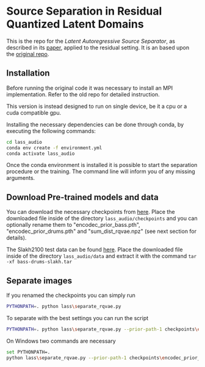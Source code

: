 ﻿# Source Separation in Residual Quantized Latent Domains
This is the repo for the *Latent Autoregressive Source Separator*, as described in its [paper](https://arxiv.org/abs/2301.08562), applied to the residual setting. It is an based upon the [original repo](https://github.com/gladia-research-group/latent-autoregressive-source-separation/tree/main).

## Installation
Before running the original code it was necessary to install an MPI implementation. Refer to the old repo for detailed instruction.

This version is instead designed to run on single device, be it a cpu or a cuda compatible gpu.

Installing the necessary dependencies can be done through conda, by executing the following commands:
```bash
cd lass_audio
conda env create -f environment.yml
conda activate lass_audio
``` 
Once the conda environment is installed it is possible to start the separation procedure or the training. The command line will inform you of any missing arguments.

## Download Pre-trained models and data
You can download the necessary checkpoints from [here](https://drive.google.com/drive/folders/1Hc3XtJBsXVu8zH-8Aj2I_z0grZKWeQUk?usp=sharing).
Place the downloaded file inside of the directory `lass_audio/checkpoints` and you can optionally rename them to "encodec_prior_bass.pth", "encodec_prior_drums.pth" and "sum_dist_rqvae.npz" (see next section for details).

The Slakh2100 test data can be found [here](https://drive.google.com/file/d/1Gf5SHVb8_o5NMbJAWaoULianX8RxzL4L/view?usp=share_link).
Place the downloaded file inside of the directory `lass_audio/data` and extract it with the command `tar -xf bass-drums-slakh.tar`

## Separate images
If you renamed the checkpoints you can simply run
```bash
PYTHONPATH=. python lass\separate_rqvae.py
``` 
To separate with the best settings you can run the script
```bash
PYTHONPATH=. python lass\separate_rqvae.py --prior-path-1 checkpoints\encodec_prior_3500_bass.pth --prior-path-2 checkpoints\encodec_prior_34000_drums.pth --sum-frequencies-path checkpoints\sum_dist_rqvae_29000.npz
``` 
On Windows two commands are necessary
```bash
set PYTHONPATH=.
python lass\separate_rqvae.py --prior-path-1 checkpoints\encodec_prior_3500_bass.pth --prior-path-2 checkpoints\encodec_prior_34000_drums.pth --sum-frequencies-path checkpoints\sum_dist_rqvae_29000.npz
``` 


